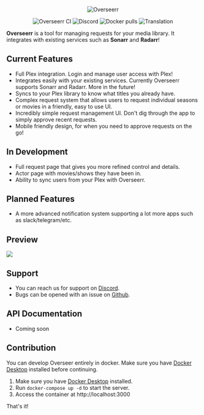 <p align="center">
<img src="https://i.imgur.com/TMoEG7g.png" alt="Overseerr">
</p>
<p align="center">
<img src="https://github.com/sct/overseerr/workflows/Overseerr%20CI/badge.svg" alt="Overseerr CI">
<img src="https://img.shields.io/discord/783137440809746482" alt="Discord">
<img src="https://img.shields.io/docker/pulls/sctx/overseerr" alt="Docker pulls">
<img src="https://hosted.weblate.org/widgets/overseerr/-/overseerr-frontend/svg-badge.svg" alt="Translation">
</p>

**Overseerr** is a tool for managing requests for your media library. It integrates with existing services such as **Sonarr** and **Radarr**!

## Current Features

- Full Plex integration. Login and manage user access with Plex!
- Integrates easily with your existing services. Currently Overseerr supports Sonarr and Radarr. More in the future!
- Syncs to your Plex library to know what titles you already have.
- Complex request system that allows users to request individual seasons or movies in a friendly, easy to use UI.
- Incredibly simple request management UI. Don't dig through the app to simply approve recent requests.
- Mobile friendly design, for when you need to approve requests on the go!

## In Development

- Full request page that gives you more refined control and details.
- Actor page with movies/shows they have been in.
- Ability to sync users from your Plex with Overseerr.

## Planned Features

- A more advanced notification system supporting a lot more apps such as slack/telegram/etc.

## Preview

<img src="https://i.imgur.com/Mjbyruv.png">

## Support

- You can reach us for support on [Discord](https://discord.gg/ySfaEUcQ).
- Bugs can be opened with an issue on [Github](https://github.com/sct/overseerr/issues).

## API Documentation

- Coming soon

## Contribution

You can develop Overseer entirely in docker. Make sure you have [Docker Desktop](https://www.docker.com/products/docker-desktop) installed before continuing.

1. Make sure you have [Docker Desktop](https://www.docker.com/products/docker-desktop) installed.
2. Run `docker-compose up -d` to start the server.
3. Access the container at http://localhost:3000

That's it!
